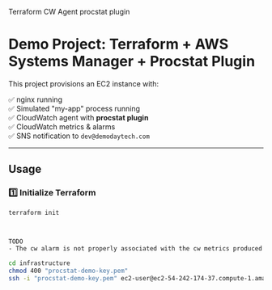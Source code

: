 Terraform
 CW Agent procstat plugin


# Demo Project: Terraform + AWS Systems Manager + Procstat Plugin

This project provisions an EC2 instance with:

✅ nginx running  
✅ Simulated "my-app" process running  
✅ CloudWatch agent with **procstat plugin**  
✅ CloudWatch metrics & alarms  
✅ SNS notification to `dev@demodaytech.com`

---

## Usage

### 1️⃣ Initialize Terraform

```bash
terraform init



TODO
- The cw alarm is not properly associated with the cw metrics produced by procstat. 

cd infrastructure
chmod 400 "procstat-demo-key.pem"
ssh -i "procstat-demo-key.pem" ec2-user@ec2-54-242-174-37.compute-1.amazonaws.com